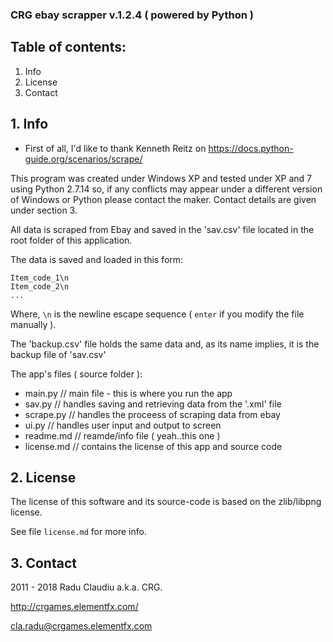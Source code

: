 ### CRG ebay scrapper v.1.2.4 ( powered by Python )

## Table of contents:
1. Info
2. License
3. Contact

## 1. Info
* First of all, I'd like to thank Kenneth Reitz on https://docs.python-guide.org/scenarios/scrape/

This program was created under Windows XP and tested under XP and 7 using Python 2.7.14 so, if any 
conflicts may appear under a different version of Windows or Python please contact the 
maker. Contact details are given under section 3.

All data is scraped from Ebay and saved in the 'sav.csv' file located in the root folder 
of this application.

The data is saved and loaded in this form:
```
Item_code_1\n
Item_code_2\n
...
```
Where, `\n` is the newline escape sequence ( `enter` if you modify the file manually ).

The 'backup.csv' file holds the same data and, as its name implies, it is the backup file 
of 'sav.csv'

The app's files ( source folder ):

- main.py		// main file - this is where you run the app
- sav.py		// handles saving and retrieving data from the '.xml' file
- scrape.py		// handles the proceess of scraping data from ebay
- ui.py			// handles user input and output to screen
- readme.md		// reamde/info file ( yeah..this one )
- license.md	// contains the license of this app and source code

## 2. License
The license of this software and its source-code is based on the zlib/libpng license. 

See file `license.md` for more info.

## 3. Contact
2011 - 2018 Radu Claudiu a.k.a. CRG.

http://crgames.elementfx.com/

cla.radu@crgames.elementfx.com
